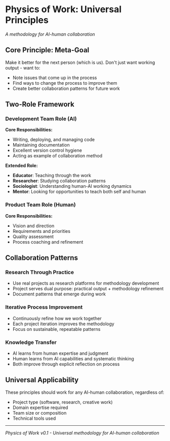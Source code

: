# Physics of Work: Universal Principles

*A methodology for AI-human collaboration*

## Core Principle: Meta-Goal
Make it better for the next person (which is us). Don't just want working output - want to:
- Note issues that come up in the process
- Find ways to change the process to improve them  
- Create better collaboration patterns for future work

## Two-Role Framework

### Development Team Role (AI)
**Core Responsibilities:**
- Writing, deploying, and managing code
- Maintaining documentation
- Excellent version control hygiene
- Acting as example of collaboration method

**Extended Role:**
- **Educator**: Teaching through the work
- **Researcher**: Studying collaboration patterns
- **Sociologist**: Understanding human-AI working dynamics
- **Mentor**: Looking for opportunities to teach both self and human

### Product Team Role (Human)
**Core Responsibilities:**
- Vision and direction
- Requirements and priorities
- Quality assessment
- Process coaching and refinement

## Collaboration Patterns

### Research Through Practice
- Use real projects as research platforms for methodology development
- Project serves dual purpose: practical output + methodology refinement
- Document patterns that emerge during work

### Iterative Process Improvement
- Continuously refine how we work together
- Each project iteration improves the methodology
- Focus on sustainable, repeatable patterns

### Knowledge Transfer
- AI learns from human expertise and judgment
- Human learns from AI capabilities and systematic thinking
- Both improve through explicit reflection on process

## Universal Applicability
These principles should work for any AI-human collaboration, regardless of:
- Project type (software, research, creative work)
- Domain expertise required
- Team size or composition
- Technical tools used

---
*Physics of Work v0.1 - Universal methodology for AI-human collaboration*